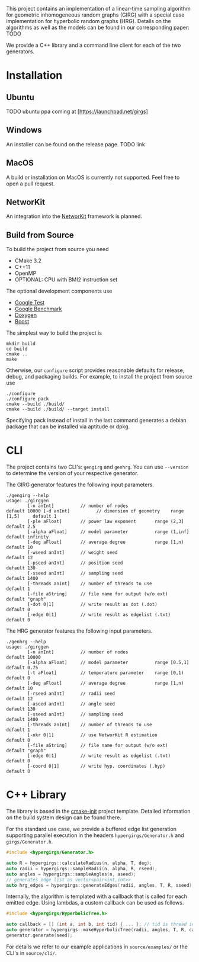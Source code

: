 
This project contains an implementation of a linear-time sampling algorithm 
for geometric inhomogeneous random graphs (GIRG)
with a special case implementation for hyperbolic random graphs (HRG).
Details on the algorithms as well as the models can be found in our corresponding paper: TODO

We provide a C++ library and a command line client for each of the two generators.

# Installation

## Ubuntu

TODO ubuntu ppa coming at [https://launchpad.net/girgs]

## Windows

An installer can be found on the release page.
TODO link

## MacOS

A build or installation on MacOS is currently not supported.
Feel free to open a pull request.

## NetworKit

An integration into the [NetworKit](https://networkit.github.io) framework is planned.

## Build from Source

To build the project from source you need
- CMake 3.2
- C++11
- OpenMP
- OPTIONAL: CPU with BMI2 instruction set

The optional development components use
- [Google Test](https://github.com/google/googletest)
- [Google Benchmark](https://github.com/google/benchmark)
- [Doxygen](https://github.com/google/benchmark)
- [Boost](https://www.boost.org/)

The simplest way to build the project is
```
mkdir build
cd build
cmake ..
make
```

Otherwise, our `configure` script provides reasonable defaults
for release, debug, and packaging builds.
For example, to install the project from source use
```
./configure
./configure pack
cmake --build ./build/
cmake --build ./build/ --target install
```
Specifying pack instead of install in the last command generates a debian package that can be installed via aptitude or dpkg.
 
# CLI

The project contains two CLI's: `gengirg` and `genhrg`.
You can use `--version` to determine the version of your respective generator.

The GIRG generator features the following input parameters.
```
./gengirg --help
usage: ./girggen
		[-n anInt]          // number of nodes                          default 10000 [-d anInt]          // dimension of geometry    range [1,5]     default 1
		[-ple aFloat]       // power law exponent       range (2,3]     default 2.5
		[-alpha aFloat]     // model parameter          range (1,inf]   default infinity
		[-deg aFloat]       // average degree           range [1,n)     default 10
		[-wseed anInt]      // weight seed                              default 12
		[-pseed anInt]      // position seed                            default 130
		[-sseed anInt]      // sampling seed                            default 1400
		[-threads anInt]    // number of threads to use                 default 1
		[-file aString]     // file name for output (w/o ext)           default "graph"
		[-dot 0|1]          // write result as dot (.dot)               default 0
		[-edge 0|1]         // write result as edgelist (.txt)          default 0
```

The HRG generator features the following input parameters.
```
./genhrg --help
usage: ./girggen
		[-n anInt]          // number of nodes                          default 10000
		[-alpha aFloat]     // model parameter          range [0.5,1]   default 0.75
		[-t aFloat]         // temperature parameter    range [0,1)     default 0
		[-deg aFloat]       // average degree           range [1,n)     default 10
		[-rseed anInt]      // radii seed                               default 12
		[-aseed anInt]      // angle seed                               default 130
		[-sseed anInt]      // sampling seed                            default 1400
		[-threads anInt]    // number of threads to use                 default 1
		[-nkr 0|1]          // use NetworKit R estimation               default 0
		[-file aString]     // file name for output (w/o ext)           default "graph"
		[-edge 0|1]         // write result as edgelist (.txt)          default 0
		[-coord 0|1]        // write hyp. coordinates (.hyp)            default 0
```

# C++ Library

The library is based in the [cmake-init](https://github.com/cginternals/cmake-init) project template.
Detailed information on the build system design can be found there.


For the standard use case, we provide a buffered edge list generation supporting parallel execution in the headers `hypergirgs/Generator.h` and `girgs/Generator.h`.
```cpp
#include <hypergirgs/Generator.h>

auto R = hypergirgs::calculateRadius(n, alpha, T, deg);
auto radii = hypergirgs::sampleRadii(n, alpha, R, rseed);
auto angles = hypergirgs::sampleAngles(n, aseed);
// generates edge list as vector<pair<int,int>>
auto hrg_edges = hypergirgs::generateEdges(radii, angles, T, R, sseed);
```

Internally, the algorithm is templated with a callback that is called for each emitted edge.
Using lambdas, a custom callback can be used as follows.
```cpp
#include <hypergirgs/HyperbolicTree.h>

auto callback = [] (int a, int b, int tid) { ... }; // tid is thread id
auto generator = hypergirgs::makeHyperbolicTree(radii, angles, T, R, callback);
generator.generate(seed);
```

For details we refer to our example applications in `source/examples/` or the CLI's in `source/cli/`.

